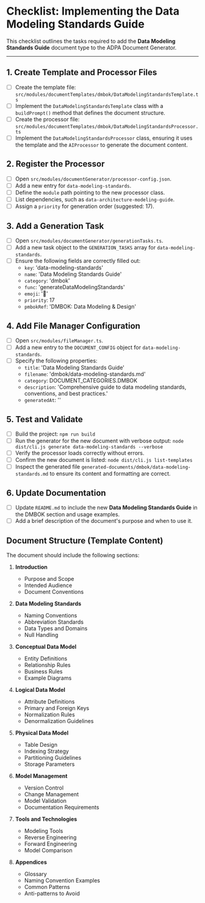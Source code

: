 # Checklist: Implementing the Data Modeling Standards Guide

This checklist outlines the tasks required to add the **Data Modeling Standards Guide** document type to the ADPA Document Generator.

---

## 1. Create Template and Processor Files

- [ ] Create the template file: `src/modules/documentTemplates/dmbok/DataModelingStandardsTemplate.ts`
- [ ] Implement the `DataModelingStandardsTemplate` class with a `buildPrompt()` method that defines the document structure.
- [ ] Create the processor file: `src/modules/documentTemplates/dmbok/DataModelingStandardsProcessor.ts`
- [ ] Implement the `DataModelingStandardsProcessor` class, ensuring it uses the template and the `AIProcessor` to generate the document content.

## 2. Register the Processor

- [ ] Open `src/modules/documentGenerator/processor-config.json`.
- [ ] Add a new entry for `data-modeling-standards`.
- [ ] Define the `module` path pointing to the new processor class.
- [ ] List dependencies, such as `data-architecture-modeling-guide`.
- [ ] Assign a `priority` for generation order (suggested: 17).

## 3. Add a Generation Task

- [ ] Open `src/modules/documentGenerator/generationTasks.ts`.
- [ ] Add a new task object to the `GENERATION_TASKS` array for `data-modeling-standards`.
- [ ] Ensure the following fields are correctly filled out:
  - `key`: 'data-modeling-standards'
  - `name`: 'Data Modeling Standards Guide'
  - `category`: 'dmbok'
  - `func`: 'generateDataModelingStandards'
  - `emoji`: '📐'
  - `priority`: 17
  - `pmbokRef`: 'DMBOK: Data Modeling & Design'

## 4. Add File Manager Configuration

- [ ] Open `src/modules/fileManager.ts`.
- [ ] Add a new entry to the `DOCUMENT_CONFIG` object for `data-modeling-standards`.
- [ ] Specify the following properties:
  - `title`: 'Data Modeling Standards Guide'
  - `filename`: 'dmbok/data-modeling-standards.md'
  - `category`: DOCUMENT_CATEGORIES.DMBOK
  - `description`: 'Comprehensive guide to data modeling standards, conventions, and best practices.'
  - `generatedAt`: ''

## 5. Test and Validate

- [ ] Build the project: `npm run build`
- [ ] Run the generator for the new document with verbose output: `node dist/cli.js generate data-modeling-standards --verbose`
- [ ] Verify the processor loads correctly without errors.
- [ ] Confirm the new document is listed: `node dist/cli.js list-templates`
- [ ] Inspect the generated file `generated-documents/dmbok/data-modeling-standards.md` to ensure its content and formatting are correct.

## 6. Update Documentation

- [ ] Update `README.md` to include the new **Data Modeling Standards Guide** in the DMBOK section and usage examples.
- [ ] Add a brief description of the document's purpose and when to use it.

## Document Structure (Template Content)

The document should include the following sections:

1. **Introduction**
   - Purpose and Scope
   - Intended Audience
   - Document Conventions

2. **Data Modeling Standards**
   - Naming Conventions
   - Abbreviation Standards
   - Data Types and Domains
   - Null Handling

3. **Conceptual Data Model**
   - Entity Definitions
   - Relationship Rules
   - Business Rules
   - Example Diagrams

4. **Logical Data Model**
   - Attribute Definitions
   - Primary and Foreign Keys
   - Normalization Rules
   - Denormalization Guidelines

5. **Physical Data Model**
   - Table Design
   - Indexing Strategy
   - Partitioning Guidelines
   - Storage Parameters

6. **Model Management**
   - Version Control
   - Change Management
   - Model Validation
   - Documentation Requirements

7. **Tools and Technologies**
   - Modeling Tools
   - Reverse Engineering
   - Forward Engineering
   - Model Comparison

8. **Appendices**
   - Glossary
   - Naming Convention Examples
   - Common Patterns
   - Anti-patterns to Avoid
